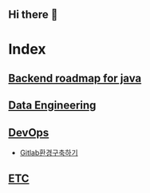 ## Hi there 👋

<!--
**suyeon-jung-dev/suyeon-jung-dev** is a ✨ _special_ ✨ repository because its `README.md` (this file) appears on your GitHub profile.

Here are some ideas to get you started:

- 🔭 I’m currently working on ...
- 🌱 I’m currently learning ...
- 👯 I’m looking to collaborate on ...
- 🤔 I’m looking for help with ...
- 💬 Ask me about ...
- 📫 How to reach me: ...
- 😄 Pronouns: ...
- ⚡ Fun fact: ...
-->

# Index

## [Backend roadmap for java](learning-records/roadmap/BackendJuniorLoadmap.md)
## [Data Engineering](learning-records/DataEngineering)
## [DevOps](learning-records/DevOps)
- [Gitlab환경구축하기](learning-records/DevOps/Gitlab%ED%99%98%EA%B2%BD%EA%B5%AC%EC%B6%95%ED%95%98%EA%B8%B0.md)
## [ETC](learning-records/ETC)

